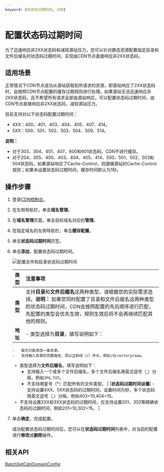```yaml
---
keyword: [状态码过期时间, CDN]
---
```


# 配置状态码过期时间

为了迅速响应非2XX状态码和减轻源站压力，您可以针对静态资源配置指定目录和文件后缀名的状态码过期时间，实现由CDN节点直接响应非2XX状态码。

## 适用场景

正常情况下CDN节点成功从源站获取到所请求的资源，即源站响应了2XX状态码时，会按照CDN节点配置的缓存过期规则进行处理。如果源站无法迅速响应非2XX状态码，且不希望所有请求全部由源站响应，可以配置状态码过期时间，由CDN节点直接响应非2XX状态码，减轻源站压力。

目前支持对以下状态码配置过期时间：

-   4XX：400、401、403、404、405、407、414。
-   5XX：500、501、502、503、504、509、514。

**说明：**

-   对于303、304、401、407、600和601状态码，CDN不进行缓存。
-   对于204、305、400、403、404、405、414、500、501、502、503和504状态码，如果源站响应了Cache-Control，则遵循源站的Cache-Control规则；如果未设置状态码过期时间，缓存时间默认为1秒。

## 操作步骤

1.  登录[CDN控制台](https://cdn.console.aliyun.com)。

2.  在左侧导航栏，单击**域名管理**。

3.  在**域名管理**页面，单击目标域名对应的**管理**。

4.  在指定域名的左侧导航栏，单击**缓存配置**。

5.  单击**状态码过期时间**页签。

6.  单击**添加**，配置状态码过期时间。

    ![配置文件和目录状态码过期时间](https://static-aliyun-doc.oss-accelerate.aliyuncs.com/assets/img/zh-CN/6009754161/p64200.png)

    |类型|注意事项|
    |:-|:---|
    |**类型**|支持**目录**和**文件后缀名**这两种类型，请根据您的实际需求选择。**说明：** 如果您同时配置了目录和文件后缀名这两种类型的状态码过期时间，CDN会按照配置的先后顺序进行匹配，先配置的类型会优先生效，规则生效后将不会再继续匹配其他的规则。 |
    |**地址**|    -   类型选择为**目录**，填写说明如下：
        -   每次只能添加一条目录。
        -   支持输入目录的完整路径，须以正斜线（/）开头，例如/directory/aaa。
    -   类型选择为**文件后缀名**，填写说明如下：
        -   支持输入一个或多个文件后缀名，多个文件后缀名用英文逗号（,）分隔，例如`JPG,TXT`。
        -   不支持用星号（\*）匹配所有的文件类型。 |
    |**状态码过期时间设置**|    -   支持设置4XX、5XX状态码的过期时间，设置时间为秒，多个状态码用英文逗号（,）分隔，例如403=10,404=15。
    -   不支持设置2XX和3XX状态码的过期时间，仅支持设置201、302等精确状态码的过期时间，例如201=10,302=15。 |

7.  单击**确定**，完成配置。

    成功配置状态码过期时间后，您可以在**状态码过期时间**列表中，对当前的配置进行**修改**或**删除**操作。


## 相关API

[BatchSetCdnDomainConfig](/intl.zh-CN/新版API参考/域名管理类接口/批量配置域名.md)

